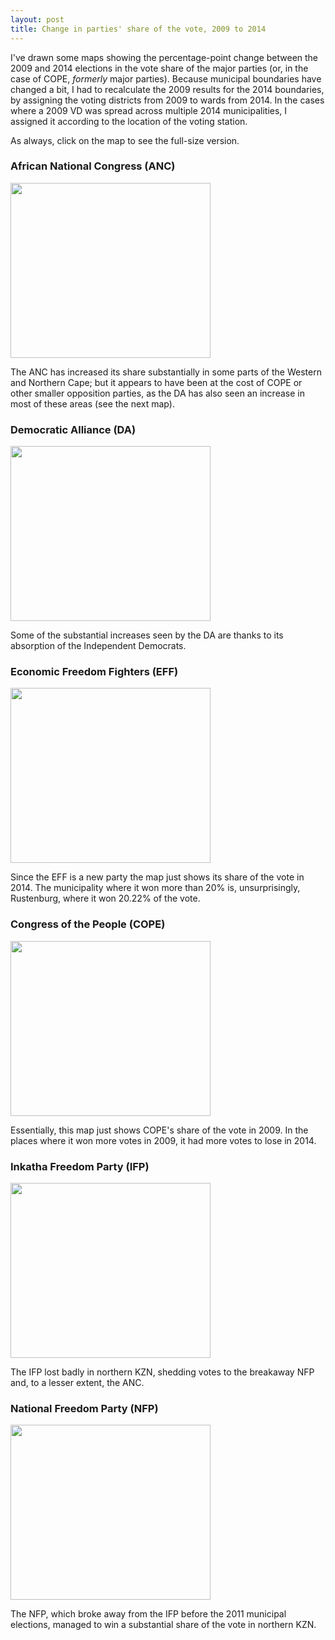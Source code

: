 ```yaml
---
layout: post
title: Change in parties' share of the vote, 2009 to 2014
---
```


I've drawn some maps showing the percentage-point change between the 2009 and 2014 elections in the vote share of the major parties (or, in the case of COPE, *formerly* major parties). Because municipal boundaries have changed a bit, I had to recalculate the 2009 results for the 2014 boundaries, by assigning the voting districts from 2009 to wards from 2014. In the cases where a 2009 VD was spread across multiple 2014 municipalities, I assigned it according to the location of the voting station.

As always, click on the map to see the full-size version.

### African National Congress (ANC)

<a href="http://i.imgur.com/96mDwXG.png"><img src="http://i.imgur.com/96mDwXG.png" alt="" width="320" height="280" /></a>

The ANC has increased its share substantially in some parts of the Western and Northern Cape; but it appears to have been at the cost of COPE or other smaller opposition parties, as the DA has also seen an increase in most of these areas (see the next map).

### Democratic Alliance (DA)

<a href="http://i.imgur.com/yHv8huR.png"><img src="http://i.imgur.com/yHv8huRl.png" alt="" width="320" height="280" /></a>

Some of the substantial increases seen by the DA are thanks to its absorption of the Independent Democrats.

### Economic Freedom Fighters (EFF)

<a href="http://i.imgur.com/qOOd4eA.png"><img src="http://i.imgur.com/qOOd4eAl.png" alt="" width="320" height="280" /></a>

Since the EFF is a new party the map just shows its share of the vote in 2014. The municipality where it won more than 20% is, unsurprisingly, Rustenburg, where it won 20.22% of the vote.

### Congress of the People (COPE)

<a href="http://i.imgur.com/O9euAPI.png"><img src="http://i.imgur.com/O9euAPIl.png" alt="" width="320" height="280" /></a>

Essentially, this map just shows COPE's share of the vote in 2009. In the places where it won more votes in 2009, it had more votes to lose in 2014.

### Inkatha Freedom Party (IFP)

<a href="http://i.imgur.com/W5MMGQI.png"><img src="http://i.imgur.com/W5MMGQIl.png" alt="" width="320" height="280" /></a>

The IFP lost badly in northern KZN, shedding votes to the breakaway NFP and, to a lesser extent, the ANC.

### National Freedom Party (NFP)

<a href="http://i.imgur.com/ZOwl0oO.png"><img src="http://i.imgur.com/ZOwl0oOl.png" alt="" width="320" height="280" /></a>

The NFP, which broke away from the IFP before the 2011 municipal elections, managed to win a substantial share of the vote in northern KZN.
